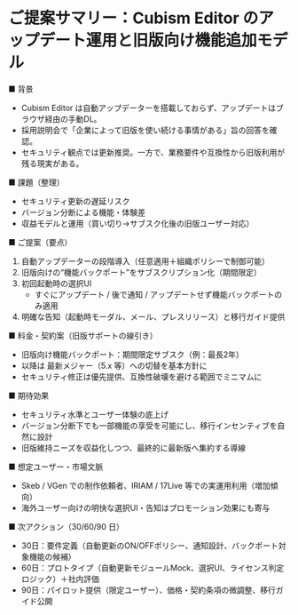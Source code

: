 # ご提案サマリー：Cubism Editor のアップデート運用と旧版向け機能追加モデル

■ 背景  
- Cubism Editor は自動アップデーターを搭載しておらず、アップデートはブラウザ経由の手動DL。  
- 採用説明会で「企業によって旧版を使い続ける事情がある」旨の回答を確認。  
- セキュリティ観点では更新推奨。一方で、業務要件や互換性から旧版利用が残る現実がある。

■ 課題（整理）  
- セキュリティ更新の遅延リスク  
- バージョン分断による機能・体験差  
- 収益モデルと運用（買い切り→サブスク化後の旧版ユーザー対応）

■ ご提案（要点）  
1. 自動アップデーターの段階導入（任意適用＋組織ポリシーで制御可能）  
2. 旧版向けの“機能バックポート”をサブスクリプション化（期間限定）  
3. 初回起動時の選択UI
   - すぐにアップデート / 後で通知 / アップデートせず機能バックポートのみ適用  
4. 明確な告知（起動時モーダル、メール、プレスリリース）と移行ガイド提供

■ 料金・契約案（旧版サポートの線引き）  
- 旧版向け機能バックポート：期間限定サブスク（例：最長2年）  
- 以降は 最新メジャー（5.x 等）への切替を基本方針に  
- セキュリティ修正は優先提供、互換性破壊を避ける範囲でミニマムに

■ 期待効果  
- セキュリティ水準とユーザー体験の底上げ  
- バージョン分断下でも一部機能の享受を可能にし、移行インセンティブを自然に設計  
- 旧版維持ニーズを収益化しつつ、最終的に最新版へ集約する導線

■ 想定ユーザー・市場文脈  
- Skeb / VGen での制作依頼者、IRIAM / 17Live 等での実運用利用（増加傾向）  
- 海外ユーザー向けの明快な選択UI・告知はプロモーション効果にも寄与

■ 次アクション（30/60/90 日）  
- 30日：要件定義（自動更新のON/OFFポリシー、通知設計、バックポート対象機能の候補）  
- 60日：プロトタイプ（自動更新モジュールMock、選択UI、ライセンス判定ロジック）＋社内評価  
- 90日：パイロット提供（限定ユーザー）、価格・契約条項の微調整、移行ガイド公開